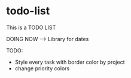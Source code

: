 # todo-list
This is a TODO LIST

DOING NOW --> Library for dates

TODO: 
 - Style every task with border color by project
 - change priority colors
